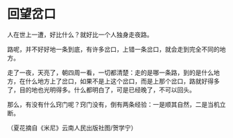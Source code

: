 # 回望岔口

人在世上一遭，好比什么？就好比一个人独身走夜路。

路呢，并不好好地一条到底，有许多岔口，上错一条岔口，就会走到完全不同的地方。

走了一夜，天亮了，朝四周一看，一切都清楚：走的是哪一条路，到的是什么地方，在什么地方上了岔口，如果不是上这个岔口，而是上那个岔口，路就好得多了，目的地也光明得多。什么都明白了，可是已经晚了，不可以回头。

那么，有没有什么窍门呢？窍门没有，倒有两条经验：一是顺其自然，二是当机立断。

（夏花摘自《米尼》云南人民出版社图/贺学宁）
